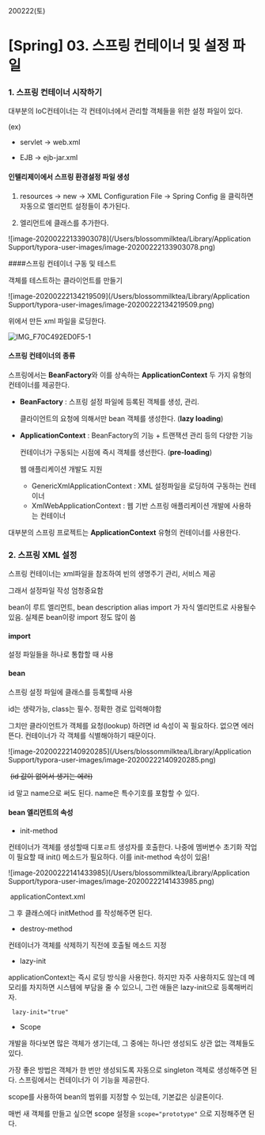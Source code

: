 200222(토)

# [Spring] 03. 스프링 컨테이너 및 설정 파일



### 1. 스프링 컨테이너 시작하기

대부분의 IoC컨테이너는 각 컨테이너에서 관리할 객체들을 위한 설정 파일이 있다.

(ex)

- servlet -> web.xml

- EJB -> ejb-jar.xml



#### 인텔리제이에서 스프링 환경설정 파일 생성 

1.  resources -> new -> XML Configuration File -> Spring Config 을 클릭하면 자동으로 <bean> 엘리먼트 설정들이 추가된다.

2. <bean> 엘리먼트에 클래스를 추가한다.

![image-20200222133903078](/Users/blossommilktea/Library/Application Support/typora-user-images/image-20200222133903078.png)



####스프링 컨테이너 구동 및 테스트

객체를 테스트하는 클라이언트를 만들기

![image-20200222134219509](/Users/blossommilktea/Library/Application Support/typora-user-images/image-20200222134219509.png)

위에서 만든 xml 파일을 로딩한다. 



![IMG_F70C492ED0F5-1](/Users/blossommilktea/Downloads/IMG_F70C492ED0F5-1.jpeg)





#### 스프링 컨테이너의 종류

스프링에서는 **BeanFactory**와 이를 상속하는 **ApplicationContext** 두 가지 유형의 컨테이너를 제공한다.

- **BeanFactory** : 스프링 설정 파일에 등록된 <bean> 객체를 생성, 관리. 

  클라이언트의 요청에 의해서만 bean 객체를 생성한다. (**lazy loading**)

- **ApplicationContext** : BeanFactory의 기능 + 트랜잭션 관리 등의 다양한 기능

  컨테이너가 구동되는 시점에 즉시 객체를 생선한다. (**pre-loading**)

  웹 애플리케이션 개발도 지원 

  - GenericXmlApplicationContext : XML 설정파일을 로딩하여 구동하는 컨테이너
  - XmlWebApplicationContext : 웹 기반 스프링 애플리케이션 개발에 사용하는 컨테이너

  

대부분의 스프링 프로젝트는 **ApplicationContext** 유형의 컨테이너를 사용한다.







### 2. 스프링 XML 설정

스프링 컨테이너는 xml파일을 참조하여 빈의 생명주기 관리, 서비스 제공

그래서 설정파일 작성 엄청중요함

bean이 루트 엘리먼트, bean description alias import 가 자식 엘리먼트로 사용될수있음. 실제론 bean이랑 import 정도 많이 씀



#### import

설정 파일들을 하나로 통합할 때 사용



#### bean

스프링 설정 파일에 클래스를 등록할때 사용

id는 생략가능, class는 필수. 정확한 경로 입력해야함

그치만 클라이언트가 객체를 요청(lookup) 하려면 id 속성이 꼭 필요하다. 없으면 에러뜬다. 컨테이너가 각 객체를 식별해야하기 때문이다. 

![image-20200222140920285](/Users/blossommilktea/Library/Application Support/typora-user-images/image-20200222140920285.png)

​																	~~(id 값이 없어서 생기는 에러)~~

id 말고 name으로 써도 된다. name은 특수기호를 포함할 수 있다.





#### bean 엘리먼트의 속성

- init-method

컨테이너가 객체를 생성할때 디포ㄹ트 생성자를 호출한다. 나중에 멤버변수 초기화 작업이 필요할 때 init() 메소드가 필요하다. 이를 init-method 속성이 있음!

![image-20200222141433985](/Users/blossommilktea/Library/Application Support/typora-user-images/image-20200222141433985.png)

​																applicationContext.xml 



그 후 클래스에다 initMethod 를 작성해주면 된다.



- destroy-method

컨테이너가 객체를 삭제하기 직전에 호출될 메소드 지정



- lazy-init 

applicationContext는 즉시 로딩 방식을 사용한다. 하지만 자주 사용하지도 않는데 메모리를 차지하면 시스템에 부담을 줄 수 있으니, 그런 애들은 lazy-init으로 등록해버리자.

` lazy-init="true"`



- Scope

개발을 하다보면 많은 객체가 생기는데, 그 중에는 하나만 생성되도 상관 없는 객체들도 있다. 

가장 좋은 방법은 객체가 한 번만 생성되도록 자동으로 singleton 객체로 생성해주면 된다. 스프링에서는 컨테이너가 이 기능을 제공한다. 

scope를 사용하여 bean의 범위를 지정할 수 있는데, 기본값은 싱글톤이다. 

매번 새 객체를 만들고 싶으면 scope 설정을 `scope="prototype"` 으로 지정해주면 된다.











